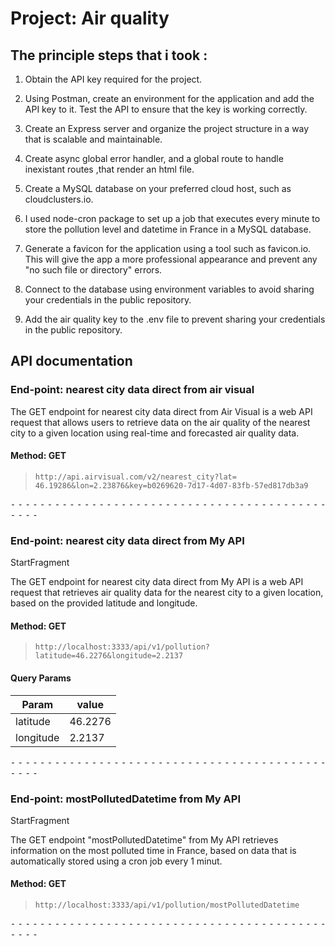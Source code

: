 # Project: Air quality

## The principle steps that i took :
1. Obtain the API key required for the project.

1. Using Postman, create an environment for the application and add the API key to it. Test the API to ensure that the key is working correctly.

1. Create an Express server and organize the project structure in a way that is scalable and maintainable.

1. Create async global error handler, and a global route to handle inexistant routes ,that render an html file. 

1. Create a MySQL database on your preferred cloud host, such as cloudclusters.io.
1. I used node-cron package to set up a job that executes every minute to store the pollution level and datetime in France in a MySQL database.
1. Generate a favicon for the application using a tool such as favicon.io. This will give the app a more professional appearance and prevent any "no such file or directory" errors.

1. Connect to the database using environment variables to avoid sharing your credentials in the public repository.

1. Add the air quality key to the .env file to prevent sharing your credentials in the public repository.

## API documentation

### End-point: nearest city data direct from air visual


The GET endpoint for nearest city data direct from Air Visual is a web API request that allows users to retrieve data on the air quality of the nearest city to a given location using real-time and forecasted air quality data.
#### Method: GET
>```
>http://api.airvisual.com/v2/nearest_city?lat= 46.19286&lon=2.23876&key=b0269620-7d17-4d07-83fb-57ed817db3a9
>```

⁃ ⁃ ⁃ ⁃ ⁃ ⁃ ⁃ ⁃ ⁃ ⁃ ⁃ ⁃ ⁃ ⁃ ⁃ ⁃ ⁃ ⁃ ⁃ ⁃ ⁃ ⁃ ⁃ ⁃ ⁃ ⁃ ⁃ ⁃ ⁃ ⁃ ⁃ ⁃ ⁃ ⁃ ⁃ ⁃ ⁃ ⁃ ⁃ ⁃ ⁃ ⁃ ⁃ ⁃ ⁃ ⁃ ⁃

### End-point: nearest city data direct from My API
StartFragment

The GET endpoint for nearest city data direct from My API is a web API request that retrieves air quality data for the nearest city to a given location, based on the provided latitude and longitude.
#### Method: GET
>```
>http://localhost:3333/api/v1/pollution?latitude=46.2276&longitude=2.2137
>```
#### Query Params

|Param|value|
|---|---|
|latitude|46.2276|
|longitude|2.2137|



⁃ ⁃ ⁃ ⁃ ⁃ ⁃ ⁃ ⁃ ⁃ ⁃ ⁃ ⁃ ⁃ ⁃ ⁃ ⁃ ⁃ ⁃ ⁃ ⁃ ⁃ ⁃ ⁃ ⁃ ⁃ ⁃ ⁃ ⁃ ⁃ ⁃ ⁃ ⁃ ⁃ ⁃ ⁃ ⁃ ⁃ ⁃ ⁃ ⁃ ⁃ ⁃ ⁃ ⁃ ⁃ ⁃ ⁃

### End-point: mostPollutedDatetime from My API
StartFragment

The GET endpoint "mostPollutedDatetime" from My API retrieves information on the most polluted time in France, based on data that is automatically stored using a cron job every 1 minut.
#### Method: GET
>```
>http://localhost:3333/api/v1/pollution/mostPollutedDatetime
>```

⁃ ⁃ ⁃ ⁃ ⁃ ⁃ ⁃ ⁃ ⁃ ⁃ ⁃ ⁃ ⁃ ⁃ ⁃ ⁃ ⁃ ⁃ ⁃ ⁃ ⁃ ⁃ ⁃ ⁃ ⁃ ⁃ ⁃ ⁃ ⁃ ⁃ ⁃ ⁃ ⁃ ⁃ ⁃ ⁃ ⁃ ⁃ ⁃ ⁃ ⁃ ⁃ ⁃ ⁃ ⁃ ⁃ ⁃

